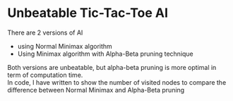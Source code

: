 # Unbeatable Tic-Tac-Toe AI  
There are 2 versions of AI  
- using Normal Minimax algorithm  
- Using Minimax algorithm with Alpha-Beta pruning technique  
  
Both versions are unbeatable, but alpha-beta pruning is more optimal in term of computation time.  
In code, I have written to show the number of visited nodes to compare the difference between Normal Minimax and Alpha-Beta pruning
